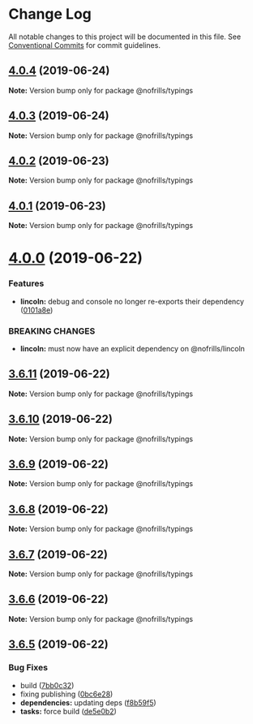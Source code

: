 # Change Log

All notable changes to this project will be documented in this file.
See [Conventional Commits](https://conventionalcommits.org) for commit guidelines.

## [4.0.4](https://github.com/nativecode-dev/nofrills/compare/@nofrills/typings@4.0.1...@nofrills/typings@4.0.4) (2019-06-24)

**Note:** Version bump only for package @nofrills/typings





## [4.0.3](https://github.com/nativecode-dev/nofrills/compare/@nofrills/typings@4.0.2...@nofrills/typings@4.0.3) (2019-06-24)

**Note:** Version bump only for package @nofrills/typings





## [4.0.2](https://github.com/nativecode-dev/nofrills/compare/@nofrills/typings@4.0.1...@nofrills/typings@4.0.2) (2019-06-23)

**Note:** Version bump only for package @nofrills/typings





## [4.0.1](https://github.com/nativecode-dev/nofrills/compare/@nofrills/typings@3.6.9...@nofrills/typings@4.0.1) (2019-06-23)

**Note:** Version bump only for package @nofrills/typings





# [4.0.0](https://github.com/nativecode-dev/nofrills/compare/@nofrills/typings@3.6.11...@nofrills/typings@4.0.0) (2019-06-22)


### Features

* **lincoln:** debug and console no longer re-exports their dependency ([0101a8e](https://github.com/nativecode-dev/nofrills/commit/0101a8e))


### BREAKING CHANGES

* **lincoln:** must now have an explicit dependency on @nofrills/lincoln





## [3.6.11](https://github.com/nativecode-dev/nofrills/compare/@nofrills/typings@3.6.10...@nofrills/typings@3.6.11) (2019-06-22)

**Note:** Version bump only for package @nofrills/typings





## [3.6.10](https://github.com/nativecode-dev/nofrills/compare/@nofrills/typings@3.6.9...@nofrills/typings@3.6.10) (2019-06-22)

**Note:** Version bump only for package @nofrills/typings





## [3.6.9](https://github.com/nativecode-dev/nofrills/compare/@nofrills/typings@3.6.6...@nofrills/typings@3.6.9) (2019-06-22)

**Note:** Version bump only for package @nofrills/typings





## [3.6.8](https://github.com/nativecode-dev/nofrills/compare/@nofrills/typings@3.6.7...@nofrills/typings@3.6.8) (2019-06-22)

**Note:** Version bump only for package @nofrills/typings





## [3.6.7](https://github.com/nativecode-dev/nofrills/compare/@nofrills/typings@3.6.6...@nofrills/typings@3.6.7) (2019-06-22)

**Note:** Version bump only for package @nofrills/typings





## [3.6.6](https://github.com/nativecode-dev/nofrills/compare/@nofrills/typings@3.6.5...@nofrills/typings@3.6.6) (2019-06-22)

**Note:** Version bump only for package @nofrills/typings





## [3.6.5](https://github.com/nativecode-dev/nofrills/compare/@nofrills/typings@3.6.4...@nofrills/typings@3.6.5) (2019-06-22)


### Bug Fixes

* build ([7bb0c32](https://github.com/nativecode-dev/nofrills/commit/7bb0c32))
* fixing publishing ([0bc6e28](https://github.com/nativecode-dev/nofrills/commit/0bc6e28))
* **dependencies:** updating deps ([f8b59f5](https://github.com/nativecode-dev/nofrills/commit/f8b59f5))
* **tasks:** force build ([de5e0b2](https://github.com/nativecode-dev/nofrills/commit/de5e0b2))

